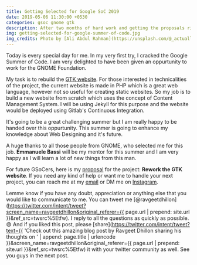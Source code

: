 ```yaml
---
title: Getting Selected for Google SoC 2019
date: 2019-05-06 11:30:00 +0530
categories: gsoc gnome gtk
description: After two months of hard work and getting the proposals right, I got selected for Google SoC 2019 for the GNOME Foundation. Read about my plans for the 2019 summer and more in this blog.
img: getting-selected-for-google-summer-of-code.jpg
img_credits: Photo by [Ali Abdul Rahman](https://unsplash.com/@_actually_) on [Unsplash](https://unsplash.com)
---
```


Today is every special day for me. In my very first try, I cracked the Google Summer of Code. I am very delighted to have been given an oppurtunity to work for the GNOME Foundation.

My task is to rebuild the [GTK website](https://gtk.org). For those interested in technicalities of the project, the current website is made in PHP which is a great web language, however not so useful for creating static websites. So my job is to build a new website from scratch which uses the concept of Content Management System. I will be using Jekyll for this purpose and the website would be deployed using Gitlab's Continuous Integration.

It's going to be a great challenging summer but I am really happy to be handed over this oppurtunity. This summer is going to enhance my knowledge about Web Designing and it's future.

A huge thanks to all those people from GNOME, who selected me for this job. **Emmanuele Bassi** will be my mentor for this summer and I am very happy as I will learn a lot of new things from this man.

For future GSoCers, here is my [proposal][proposal] for the project: **Rework the GTK website**. If you need any kind of help or want me to handle your next project, you can reach me at my [email][email] or DM me on [Instagram].

Lemme know if you have any doubt, appreciation or anything else that you would like to communicate to me. You can tweet me [@ravgeetdhillon](https://twitter.com/intent/tweet?screen_name=ravgeetdhillon&original_referer={{ page.url | prepend: site.url }}&ref_src=twsrc%5Etfw). I reply to all the questions as quickly as possible. 😄 And if you liked this post, please [share](https://twitter.com/intent/tweet?text={{ 'Check out this amazing blog post by Ravgeet Dhillon sharing his thoughts on ' | append: page.title | urlencode }}&screen_name=ravgeetdhillon&original_referer={{ page.url | prepend: site.url }}&ref_src=twsrc%5Etfw) it with your twitter community as well. See you guys in the next post.

[proposal]: https://docs.google.com/document/d/1naeFyYH0dLJ30_KcvQes7H4tWI165Xeb5t-Qqfo67NE/edit?usp=sharing
[instagram]: https://instagram.com/ravd_ravgeet/
[email]: mailto:ravgeetdhillon@gmail.com